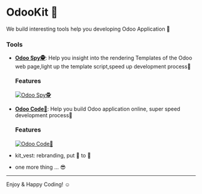 # OdooKit 🔨

      
 We build interesting tools help you developing Odoo Application 🚀


### Tools
-  [**Odoo Spy🕵️**](https://apps.odoo.com/apps/modules/17.0/kit_spy/): Help you insight into the rendering Templates of the Odoo web page,light up the template script,speed up development process🚀 
	#### <font size=3 >Features</font>
    
    [![Odoo Spy🕵️](http://ixkit.com/web/image/110142-4d7306fc/backend.gif)](https://apps.odoo.com/apps/modules/17.0/kit_spy/)
    
-  [**Odoo Code🔨**](https://apps.odoo.com/apps/modules/17.0/kit_code/): Help you build Odoo application online, super speed development process🚀
	#### <font size=3 >Features</font>
    
    [![Odoo Code🔨](http://ixkit.com/web/image/583855-51564dea/code-edit.gif)](https://apps.odoo.com/apps/modules/17.0/kit_code/)
    

- kit_vest: rebranding, put 🎽 to 🏃

- one more thing ... 😎 

---


Enjoy & Happy Coding!  ☺︎
